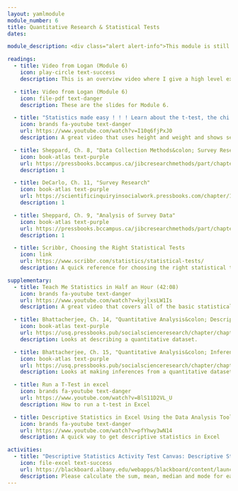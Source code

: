 ```yaml
---
layout: yamlmodule
module_number: 6
title: Quantitative Research & Statistical Tests
dates:

module_description: <div class="alert alert-info">This module is still under construction.</div> This module lasts two weeks and covers basic quantitative research and basic statistical tests.

readings:
  - title: Video from Logan (Module 6)
    icon: play-circle text-success
    description: This is an overview video where I give a high level explanation of the readings and describe this week's tasks.

  - title: Video from Logan (Module 6)
    icon: file-pdf text-danger
    description: These are the slides for Module 6.

  - title: "Statistics made easy ! ! ! Learn about the t-test, the chi square test, the p value and more" (12:49)
    icon: brands fa-youtube text-danger
    url: https://www.youtube.com/watch?v=I10q6fjPxJ0
    description: A great video that uses height and weight and shows several different tests.

  - title: Sheppard, Ch. 8, "Data Collection Methods&colon; Survey Research"
    icon: book-atlas text-purple
    url: https://pressbooks.bccampus.ca/jibcresearchmethods/part/chapter-8-data-collection-methods-survey-research/
    description: 1

  - title: DeCarlo, Ch. 11, "Survey Research"
    icon: book-atlas text-purple
    url: https://scientificinquiryinsocialwork.pressbooks.com/chapter/11-0-chapter-introduction/
    description: 1

  - title: Sheppard, Ch. 9, "Analysis of Survey Data"
    icon: book-atlas text-purple
    url: https://pressbooks.bccampus.ca/jibcresearchmethods/part/chapter-9-analysis-of-survey-data/
    description: 1

  - title: Scribbr, Choosing the Right Statistical Tests
    icon: link
    url: https://www.scribbr.com/statistics/statistical-tests/
    description: A quick reference for choosing the right statistical test.

supplementary:
  - title: Teach Me Statistics in Half an Hour (42:08)
    icon: brands fa-youtube text-danger
    url: https://www.youtube.com/watch?v=kyjlxsLW1Is
    description: A great video that covers all of the basic statistical content you'll need in 42 minutes.

  - title: Bhattacherjee, Ch. 14, "Quantitative Analysis&colon; Descriptive statistics"
    icon: book-atlas text-purple
    url: https://usq.pressbooks.pub/socialscienceresearch/chapter/chapter-14-quantitative-analysis-descriptive-statistics/
    description: Looks at describing a quantitative dataset.

  - title: Bhattacherjee, Ch. 15, "Quantitative Analysis&colon; Inferential statistics"
    icon: book-atlas text-purple
    url: https://usq.pressbooks.pub/socialscienceresearch/chapter/chapter-15-quantitative-analysis-inferential-statistics/
    description: Looks at making inferences from a quantitative dataset.

  - title: Run a T-Test in excel
    icon: brands fa-youtube text-danger
    url: https://www.youtube.com/watch?v=BlS11D2VL_U
    description: How to run a t-test in Excel

  - title: Descriptive Statistics in Excel Using the Data Analysis Tool
    icon: brands fa-youtube text-danger
    url: https://www.youtube.com/watch?v=pfYhwy3wN14
    description: A quick way to get descriptive statistics in Excel

activities:
  - title: "Descriptive Statistics Activity Test Canvas: Descriptive Statistics Activity"
    icon: file-excel text-success
    url: https://blackboard.albany.edu/webapps/blackboard/content/launchAssessment.jsp?course_id=_170260_1&content_id=_7464564_1
    description: Please calculate the sum, mean, median and mode for each column in the spreadsheet.
---
```


